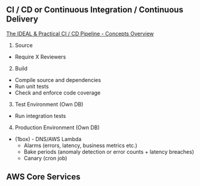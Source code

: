 ## CI / CD or Continuous Integration / Continuous Delivery

[The IDEAL & Practical CI / CD Pipeline - Concepts Overview](https://www.youtube.com/watch?v=OPwU3UWCxhw)
1. Source
 - Require X Reviewers
2. Build
 - Compile source and dependencies
 - Run unit tests
 - Check and enforce code coverage
3. Test Environment (Own DB)
 - Run integration tests
4. Production Environment (Own DB)
 - (1box) - DNS/AWS Lambda
   - Alarms (errors, latency, business metrics etc.)
   - Bake periods (anomaly detection or error counts + latency breaches)
   - Canary (cron job)


## AWS Core Services
